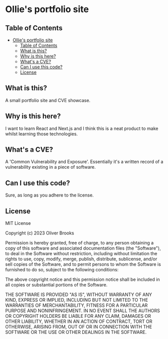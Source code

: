 # Ollie's portfolio site

## Table of Contents

- [Ollie's portfolio site](#ollies-portfolio-site)
  - [Table of Contents](#table-of-contents)
  - [What is this?](#what-is-this)
  - [Why is this here?](#why-is-this-here)
  - [What's a CVE?](#whats-a-cve)
  - [Can I use this code?](#can-i-use-this-code)
  - [License](#license)

## What is this?

A small portfolio site and CVE showcase.

## Why is this here?

I want to learn React and Next.js and I think this is a neat product to make whilst learning those technologies.

## What's a CVE?

A 'Common Vulnerability and Exposure'. Essentially it's a written record of a vulnerability existing in a piece of software.

## Can I use this code?

Sure, as long as you adhere to the license.

## License 

MIT License

Copyright (c) 2023 Oliver Brooks

Permission is hereby granted, free of charge, to any person obtaining a copy
of this software and associated documentation files (the "Software"), to deal
in the Software without restriction, including without limitation the rights
to use, copy, modify, merge, publish, distribute, sublicense, and/or sell
copies of the Software, and to permit persons to whom the Software is
furnished to do so, subject to the following conditions:

The above copyright notice and this permission notice shall be included in all
copies or substantial portions of the Software.

THE SOFTWARE IS PROVIDED "AS IS", WITHOUT WARRANTY OF ANY KIND, EXPRESS OR
IMPLIED, INCLUDING BUT NOT LIMITED TO THE WARRANTIES OF MERCHANTABILITY,
FITNESS FOR A PARTICULAR PURPOSE AND NONINFRINGEMENT. IN NO EVENT SHALL THE
AUTHORS OR COPYRIGHT HOLDERS BE LIABLE FOR ANY CLAIM, DAMAGES OR OTHER
LIABILITY, WHETHER IN AN ACTION OF CONTRACT, TORT OR OTHERWISE, ARISING FROM,
OUT OF OR IN CONNECTION WITH THE SOFTWARE OR THE USE OR OTHER DEALINGS IN THE
SOFTWARE.